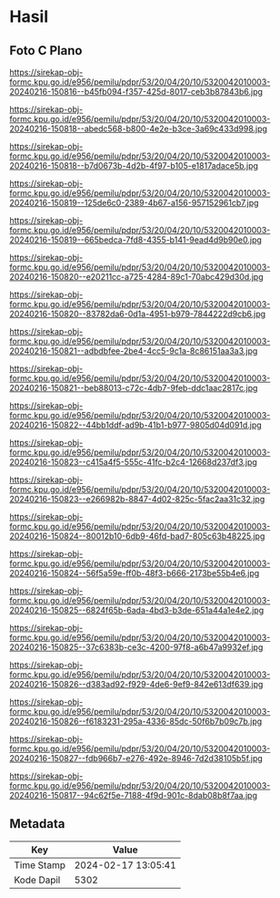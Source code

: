 # Hasil

## Foto C Plano

https://sirekap-obj-formc.kpu.go.id/e956/pemilu/pdpr/53/20/04/20/10/5320042010003-20240216-150816--b45fb094-f357-425d-8017-ceb3b87843b6.jpg

https://sirekap-obj-formc.kpu.go.id/e956/pemilu/pdpr/53/20/04/20/10/5320042010003-20240216-150818--abedc568-b800-4e2e-b3ce-3a69c433d998.jpg

https://sirekap-obj-formc.kpu.go.id/e956/pemilu/pdpr/53/20/04/20/10/5320042010003-20240216-150818--b7d0673b-4d2b-4f97-b105-e1817adace5b.jpg

https://sirekap-obj-formc.kpu.go.id/e956/pemilu/pdpr/53/20/04/20/10/5320042010003-20240216-150819--125de6c0-2389-4b67-a156-957152961cb7.jpg

https://sirekap-obj-formc.kpu.go.id/e956/pemilu/pdpr/53/20/04/20/10/5320042010003-20240216-150819--665bedca-7fd8-4355-b141-9ead4d9b90e0.jpg

https://sirekap-obj-formc.kpu.go.id/e956/pemilu/pdpr/53/20/04/20/10/5320042010003-20240216-150820--e20211cc-a725-4284-89c1-70abc429d30d.jpg

https://sirekap-obj-formc.kpu.go.id/e956/pemilu/pdpr/53/20/04/20/10/5320042010003-20240216-150820--83782da6-0d1a-4951-b979-7844222d9cb6.jpg

https://sirekap-obj-formc.kpu.go.id/e956/pemilu/pdpr/53/20/04/20/10/5320042010003-20240216-150821--adbdbfee-2be4-4cc5-9c1a-8c86151aa3a3.jpg

https://sirekap-obj-formc.kpu.go.id/e956/pemilu/pdpr/53/20/04/20/10/5320042010003-20240216-150821--beb88013-c72c-4db7-9feb-ddc1aac2817c.jpg

https://sirekap-obj-formc.kpu.go.id/e956/pemilu/pdpr/53/20/04/20/10/5320042010003-20240216-150822--44bb1ddf-ad9b-41b1-b977-9805d04d091d.jpg

https://sirekap-obj-formc.kpu.go.id/e956/pemilu/pdpr/53/20/04/20/10/5320042010003-20240216-150823--c415a4f5-555c-41fc-b2c4-12668d237df3.jpg

https://sirekap-obj-formc.kpu.go.id/e956/pemilu/pdpr/53/20/04/20/10/5320042010003-20240216-150823--e266982b-8847-4d02-825c-5fac2aa31c32.jpg

https://sirekap-obj-formc.kpu.go.id/e956/pemilu/pdpr/53/20/04/20/10/5320042010003-20240216-150824--80012b10-6db9-46fd-bad7-805c63b48225.jpg

https://sirekap-obj-formc.kpu.go.id/e956/pemilu/pdpr/53/20/04/20/10/5320042010003-20240216-150824--56f5a59e-ff0b-48f3-b666-2173be55b4e6.jpg

https://sirekap-obj-formc.kpu.go.id/e956/pemilu/pdpr/53/20/04/20/10/5320042010003-20240216-150825--6824f65b-6ada-4bd3-b3de-651a44a1e4e2.jpg

https://sirekap-obj-formc.kpu.go.id/e956/pemilu/pdpr/53/20/04/20/10/5320042010003-20240216-150825--37c6383b-ce3c-4200-97f8-a6b47a9932ef.jpg

https://sirekap-obj-formc.kpu.go.id/e956/pemilu/pdpr/53/20/04/20/10/5320042010003-20240216-150826--d383ad92-f929-4de6-9ef9-842e613df639.jpg

https://sirekap-obj-formc.kpu.go.id/e956/pemilu/pdpr/53/20/04/20/10/5320042010003-20240216-150826--f6183231-295a-4336-85dc-50f6b7b09c7b.jpg

https://sirekap-obj-formc.kpu.go.id/e956/pemilu/pdpr/53/20/04/20/10/5320042010003-20240216-150827--fdb966b7-e276-492e-8946-7d2d38105b5f.jpg

https://sirekap-obj-formc.kpu.go.id/e956/pemilu/pdpr/53/20/04/20/10/5320042010003-20240216-150817--94c62f5e-7188-4f9d-901c-8dab08b8f7aa.jpg


## Metadata

| Key        | Value               |
| ---------- | ------------------- |
| Time Stamp | 2024-02-17 13:05:41 |
| Kode Dapil | 5302                |




